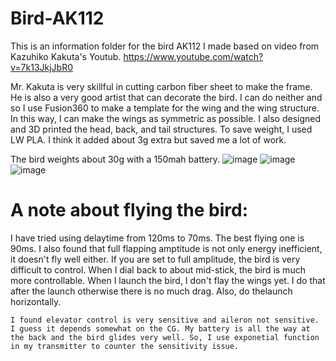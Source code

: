 # Bird-AK112
This is an information folder for the bird AK112 I made based on video from Kazuhiko Kakuta's Youtub. 
https://www.youtube.com/watch?v=7k13JkjJbR0
  
  Mr. Kakuta is very skillful in cutting carbon fiber sheet to make the frame. He is also a very good artist that can decorate the bird. I can do neither and so I use Fusion360 to make a template for the wing and the wing structure. In this way, I can make the wings as symmetric as possible.
I also designed and 3D printed the head, back, and tail structures. To save weight, I used LW PLA. I think it added about 3g extra but saved me a lot of work.
  
  The bird weights about 30g with a 150mah battery.
![image](https://user-images.githubusercontent.com/67074873/218229234-b42b2acb-0d1f-4919-a619-0129a36e3dc2.png)
![image](https://user-images.githubusercontent.com/67074873/218269231-d32f90b9-ae54-4584-a401-2bf7c9bfd617.png)
![image](https://user-images.githubusercontent.com/67074873/218269265-bc07da6c-8d07-4b9e-b7d4-1eae7bc4cb9c.png)
  
  # A note about flying the bird:
  I have tried using delaytime from 120ms to 70ms. The best flying one is 90ms. I also found that full flapping amptitude is not only energy inefficient, it doesn't fly well either. If you are set to full amplitude, the bird is very difficult to control. When I dial back to about mid-stick, the bird is much more controllable. When I launch the bird, I don't flay the wings yet. I do that after the launch otherwise there is no much drag. Also, do thelaunch horizontally.
    
    I found elevator control is very sensitive and aileron not sensitive. I guess it depends somewhat on the CG. My battery is all the way at the back and the bird glides very well. So, I use exponetial function in my transmitter to counter the sensitivity issue. 

